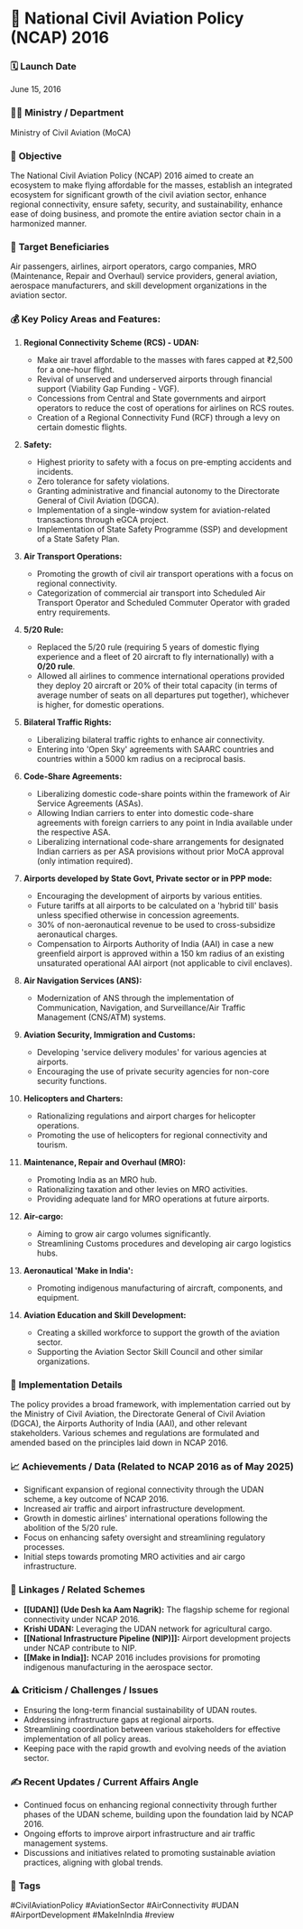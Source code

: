 
# 📌 National Civil Aviation Policy (NCAP) 2016

### 🗓️ **Launch Date**
June 15, 2016

### 🧑‍🏫 **Ministry / Department**
Ministry of Civil Aviation (MoCA)

### 🎯 **Objective**
The National Civil Aviation Policy (NCAP) 2016 aimed to create an ecosystem to make flying affordable for the masses, establish an integrated ecosystem for significant growth of the civil aviation sector, enhance regional connectivity, ensure safety, security, and sustainability, enhance ease of doing business, and promote the entire aviation sector chain in a harmonized manner.

### 👥 **Target Beneficiaries**
Air passengers, airlines, airport operators, cargo companies, MRO (Maintenance, Repair and Overhaul) service providers, general aviation, aerospace manufacturers, and skill development organizations in the aviation sector.

### 💰 **Key Policy Areas and Features:**

1.  **Regional Connectivity Scheme (RCS) - UDAN:**
    -   Make air travel affordable to the masses with fares capped at ₹2,500 for a one-hour flight.
    -   Revival of unserved and underserved airports through financial support (Viability Gap Funding - VGF).
    -   Concessions from Central and State governments and airport operators to reduce the cost of operations for airlines on RCS routes.
    -   Creation of a Regional Connectivity Fund (RCF) through a levy on certain domestic flights.

2.  **Safety:**
    -   Highest priority to safety with a focus on pre-empting accidents and incidents.
    -   Zero tolerance for safety violations.
    -   Granting administrative and financial autonomy to the Directorate General of Civil Aviation (DGCA).
    -   Implementation of a single-window system for aviation-related transactions through eGCA project.
    -   Implementation of State Safety Programme (SSP) and development of a State Safety Plan.

3.  **Air Transport Operations:**
    -   Promoting the growth of civil air transport operations with a focus on regional connectivity.
    -   Categorization of commercial air transport into Scheduled Air Transport Operator and Scheduled Commuter Operator with graded entry requirements.

4.  **5/20 Rule:**
    -   Replaced the 5/20 rule (requiring 5 years of domestic flying experience and a fleet of 20 aircraft to fly internationally) with a **0/20 rule**.
    -   Allowed all airlines to commence international operations provided they deploy 20 aircraft or 20% of their total capacity (in terms of average number of seats on all departures put together), whichever is higher, for domestic operations.

5.  **Bilateral Traffic Rights:**
    -   Liberalizing bilateral traffic rights to enhance air connectivity.
    -   Entering into 'Open Sky' agreements with SAARC countries and countries within a 5000 km radius on a reciprocal basis.

6.  **Code-Share Agreements:**
    -   Liberalizing domestic code-share points within the framework of Air Service Agreements (ASAs).
    -   Allowing Indian carriers to enter into domestic code-share agreements with foreign carriers to any point in India available under the respective ASA.
    -   Liberalizing international code-share arrangements for designated Indian carriers as per ASA provisions without prior MoCA approval (only intimation required).

7.  **Airports developed by State Govt, Private sector or in PPP mode:**
    -   Encouraging the development of airports by various entities.
    -   Future tariffs at all airports to be calculated on a 'hybrid till' basis unless specified otherwise in concession agreements.
    -   30% of non-aeronautical revenue to be used to cross-subsidize aeronautical charges.
    -   Compensation to Airports Authority of India (AAI) in case a new greenfield airport is approved within a 150 km radius of an existing unsaturated operational AAI airport (not applicable to civil enclaves).

8.  **Air Navigation Services (ANS):**
    -   Modernization of ANS through the implementation of Communication, Navigation, and Surveillance/Air Traffic Management (CNS/ATM) systems.

9.  **Aviation Security, Immigration and Customs:**
    -   Developing 'service delivery modules' for various agencies at airports.
    -   Encouraging the use of private security agencies for non-core security functions.

10. **Helicopters and Charters:**
    -   Rationalizing regulations and airport charges for helicopter operations.
    -   Promoting the use of helicopters for regional connectivity and tourism.

11. **Maintenance, Repair and Overhaul (MRO):**
    -   Promoting India as an MRO hub.
    -   Rationalizing taxation and other levies on MRO activities.
    -   Providing adequate land for MRO operations at future airports.

12. **Air-cargo:**
    -   Aiming to grow air cargo volumes significantly.
    -   Streamlining Customs procedures and developing air cargo logistics hubs.

13. **Aeronautical 'Make in India':**
    -   Promoting indigenous manufacturing of aircraft, components, and equipment.

14. **Aviation Education and Skill Development:**
    -   Creating a skilled workforce to support the growth of the aviation sector.
    -   Supporting the Aviation Sector Skill Council and other similar organizations.

### 📍 **Implementation Details**
The policy provides a broad framework, with implementation carried out by the Ministry of Civil Aviation, the Directorate General of Civil Aviation (DGCA), the Airports Authority of India (AAI), and other relevant stakeholders. Various schemes and regulations are formulated and amended based on the principles laid down in NCAP 2016.

### 📈 **Achievements / Data** (Related to NCAP 2016 as of May 2025)
- Significant expansion of regional connectivity through the UDAN scheme, a key outcome of NCAP 2016.
- Increased air traffic and airport infrastructure development.
- Growth in domestic airlines' international operations following the abolition of the 5/20 rule.
- Focus on enhancing safety oversight and streamlining regulatory processes.
- Initial steps towards promoting MRO activities and air cargo infrastructure.

### 🧩 **Linkages / Related Schemes**
- **[[UDAN]] (Ude Desh ka Aam Nagrik):** The flagship scheme for regional connectivity under NCAP 2016.
- **Krishi UDAN:** Leveraging the UDAN network for agricultural cargo.
- **[[National Infrastructure Pipeline (NIP)]]:** Airport development projects under NCAP contribute to NIP.
- **[[Make in India]]:** NCAP 2016 includes provisions for promoting indigenous manufacturing in the aerospace sector.

### ⚠️ **Criticism / Challenges / Issues**
- Ensuring the long-term financial sustainability of UDAN routes.
- Addressing infrastructure gaps at regional airports.
- Streamlining coordination between various stakeholders for effective implementation of all policy areas.
- Keeping pace with the rapid growth and evolving needs of the aviation sector.

### ✍️ **Recent Updates / Current Affairs Angle**
- Continued focus on enhancing regional connectivity through further phases of the UDAN scheme, building upon the foundation laid by NCAP 2016.
- Ongoing efforts to improve airport infrastructure and air traffic management systems.
- Discussions and initiatives related to promoting sustainable aviation practices, aligning with global trends.

### 🔗 **Tags**
#CivilAviationPolicy #AviationSector #AirConnectivity #UDAN #AirportDevelopment #MakeInIndia
#review